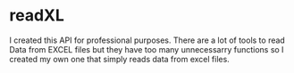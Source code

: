 # readXL
I created this API for professional purposes. There are a lot of tools to read Data from EXCEL files but they have too many unnecessarry functions so I created my own one that simply reads data from excel files. 
